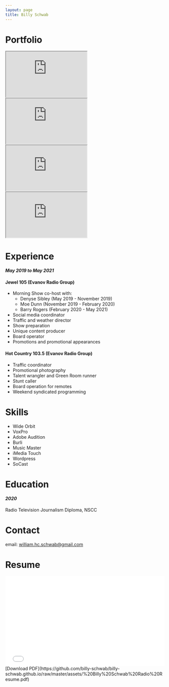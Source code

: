 ```yaml
---
layout: page
title: Billy Schwab
---
```


# <i class="icon-youtube-play"></i><a id="slide"></a> Portfolio

<iframe width="256" height="144" src="https://www.youtube-nocookie.com/embed/HG_mm2fCqbA" frameborder="3" allow="accelerometer; autoplay; encrypted-media; gyroscope; picture-in-picture" allowfullscreen></iframe>
<iframe width="256" height="144" src="https://www.youtube-nocookie.com/embed/uxzfb4wRwrM?start=15" frameborder="3" allow="accelerometer; autoplay; encrypted-media; gyroscope; picture-in-picture" allowfullscreen></iframe>
<iframe width="256" height="144" src="https://www.youtube.com/embed/c5ac6OM_LS4" frameborder="3" allow="accelerometer; autoplay; encrypted-media; gyroscope; picture-in-picture" allowfullscreen></iframe>
<iframe width="256" height="144" src="https://www.youtube.com/embed/iVHDVkdBEeo" frameborder="3" allow="accelerometer; autoplay; encrypted-media; gyroscope; picture-in-picture" allowfullscreen></iframe>


# <i class="icon-mic"></i><a id="experience"></a> Experience

#### *May 2019 to May 2021*

#### Jewel 105 (Evanov Radio Group)   

- Morning Show co-host with:
  - Denyse Sibley (May 2019 - November 2019)
  - Moe Dunn (November 2019 - February 2020)
  - Barry Rogers (February 2020 - May 2021)
- Social media coordinator
- Traffic and weather director
- Show preparation
- Unique content producer
- Board operator
- Promotions and promotional appearances

#### Hot Country 103.5 (Evanov Radio Group)

- Traffic coordinator
- Promotional photography
- Talent wrangler and Green Room runner
- Stunt caller
- Board operation for remotes
- Weekend syndicated programming


# <i class="icon-desktop"></i><a id="skills"></a> Skills

- Wide Orbit
- VoxPro
- Adobe Audition
- Burli
- Music Master
- iMedia Touch
- Wordpress
- SoCast

# <i class="icon-graduation-cap"></i><a id="education"></a> Education

#### *2020*

Radio Television Journalism Diploma, NSCC

# <i class="icon-mail-squared"></i><a id="contact"></a> Contact

email: <a href="mailto:william.hc.schwab@gmail.com">william.hc.schwab@gmail.com</a>

# <a id="resume"></a> Resume

<div style="position:relative;padding-top:56.25%;">
<iframe src="//docs.google.com/viewer?url=https://github.com/billy-schwab/billy-schwab.github.io/raw/master/assets/%20Billy%20Schwab%20Radio%20Resume.pdf?dl=0&hl=en_US&embedded=true" class="gde-frame" style="position:absolute;top:0;left:0;width:100%;height:100%;border:none;" scrolling="no"></iframe>
</div>
[Download PDF](https://github.com/billy-schwab/billy-schwab.github.io/raw/master/assets/%20Billy%20Schwab%20Radio%20Resume.pdf)
<br>
